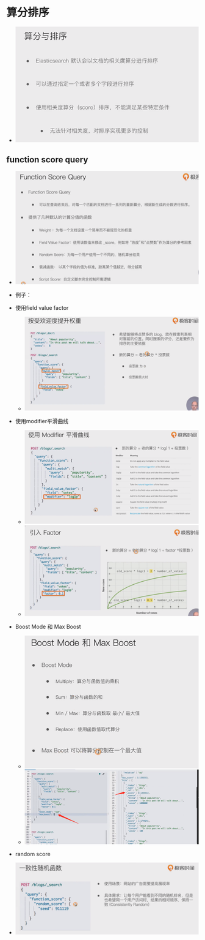 # 算分排序

- ![image-20221031091949791](img/image-20221031091949791.png)
##  function score query
- ![image-20221031092026734](img/image-20221031092026734.png)
- 例子：
- 使用field value factor
  - ![image-20221031092056791](img/image-20221031092056791.png)

- 使用modifier平滑曲线
  - ![image-20221031092242741](img/image-20221031092242741.png)
  - ![image-20221031092407738](img/image-20221031092407738.png)

- Boost Mode 和 Max Boost
  - ![image-20221031092442049](img/image-20221031092442049.png)
  - ![image-20221031092701353](img/image-20221031092701353.png)

- random score
- ![image-20221031092603229](img/image-20221031092603229.png)